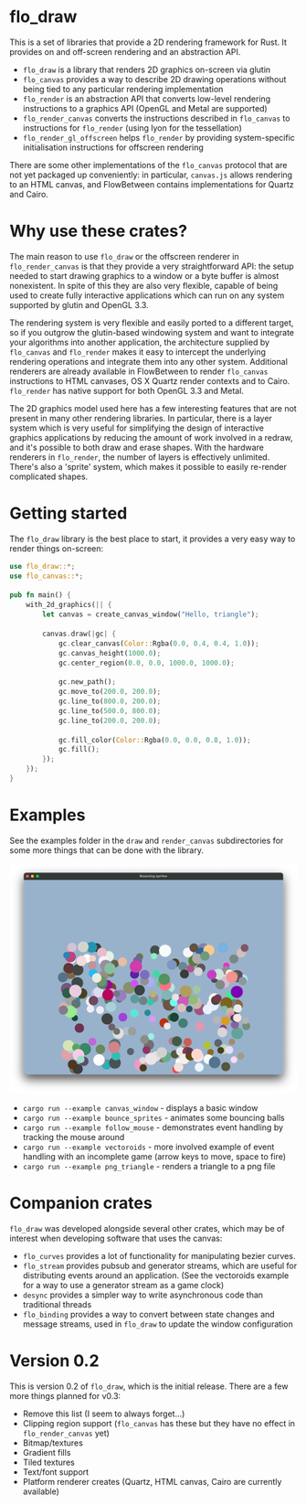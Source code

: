 # flo_draw

This is a set of libraries that provide a 2D rendering framework for Rust. It provides on and off-screen rendering and
an abstraction API.

* `flo_draw` is a library that renders 2D graphics on-screen via glutin
* `flo_canvas` provides a way to describe 2D drawing operations without being tied to any particular rendering implementation
* `flo_render` is an abstraction API that converts low-level rendering instructions to a graphics API (OpenGL and Metal are supported)
* `flo_render_canvas` converts the instructions described in `flo_canvas` to instructions for `flo_render` (using lyon for the tessellation)
* `flo_render_gl_offscreen` helps `flo_render` by providing system-specific initialisation instructions for offscreen rendering

There are some other implementations of the `flo_canvas` protocol that are not yet packaged up conveniently: in particular,
`canvas.js` allows rendering to an HTML canvas, and FlowBetween contains implementations for Quartz and Cairo.

# Why use these crates?

The main reason to use `flo_draw` or the offscreen renderer in `flo_render_canvas` is that they provide a very straightforward API: the
setup needed to start drawing graphics to a window or a byte buffer is almost nonexistent. In spite of this they are also very flexible,
capable of being used to create fully interactive applications which can run on any system supported by glutin and OpenGL 3.3.

The rendering system is very flexible and easily ported to a different target, so if you outgrow the glutin-based windowing system and
want to integrate your algorithms into another application, the architecture supplied by `flo_canvas` and `flo_render` makes it easy to
intercept the underlying rendering operations and integrate them into any other system. Additional renderers are already available in
FlowBetween to render `flo_canvas` instructions to HTML canvases, OS X Quartz render contexts and to Cairo. `flo_render` has native support
for both OpenGL 3.3 and Metal.

The 2D graphics model used here has a few interesting features that are not present in many other rendering libraries. In particular, 
there is a layer system which is very useful for simplifying the design of interactive graphics applications by reducing the amount of
work involved in a redraw, and it's possible to both draw and erase shapes. With the hardware renderers in `flo_render`, the number of
layers is effectively unlimited. There's also a 'sprite' system, which makes it possible to easily re-render complicated shapes.

# Getting started

The `flo_draw` library is the best place to start, it provides a very easy way to render things on-screen:

```Rust
use flo_draw::*;
use flo_canvas::*;

pub fn main() {
    with_2d_graphics(|| {
        let canvas = create_canvas_window("Hello, triangle");

        canvas.draw(|gc| {
            gc.clear_canvas(Color::Rgba(0.0, 0.4, 0.4, 1.0));
            gc.canvas_height(1000.0);
            gc.center_region(0.0, 0.0, 1000.0, 1000.0);

            gc.new_path();
            gc.move_to(200.0, 200.0);
            gc.line_to(800.0, 200.0);
            gc.line_to(500.0, 800.0);
            gc.line_to(200.0, 200.0);

            gc.fill_color(Color::Rgba(0.0, 0.0, 0.8, 1.0));
            gc.fill();
        });
    });
}
```

# Examples

See the examples folder in the `draw` and `render_canvas` subdirectories for some more things that can be done with the library.

![Screenshot](./images/bounce.png)

* `cargo run --example canvas_window` - displays a basic window
* `cargo run --example bounce_sprites` - animates some bouncing balls
* `cargo run --example follow_mouse` - demonstrates event handling by tracking the mouse around
* `cargo run --example vectoroids` - more involved example of event handling with an incomplete game (arrow keys to move, space to fire)
* `cargo run --example png_triangle` - renders a triangle to a png file

# Companion crates

`flo_draw` was developed alongside several other crates, which may be of interest when developing software that uses the canvas:

* `flo_curves` provides a lot of functionality for manipulating bezier curves.
* `flo_stream` provides pubsub and generator streams, which are useful for distributing events around an application.
    (See the vectoroids example for a way to use a generator stream as a game clock)
* `desync` provides a simpler way to write asynchronous code than traditional threads
* `flo_binding` provides a way to convert between state changes and message streams, used in `flo_draw` to update the window configuration

# Version 0.2

This is version 0.2 of `flo_draw`, which is the initial release. There are a few more things planned for v0.3:

* Remove this list (I seem to always forget...)
* Clipping region support (`flo_canvas` has these but they have no effect in `flo_render_canvas` yet)
* Bitmap/textures
* Gradient fills
* Tiled textures
* Text/font support
* Platform renderer creates (Quartz, HTML canvas, Cairo are currently available)

